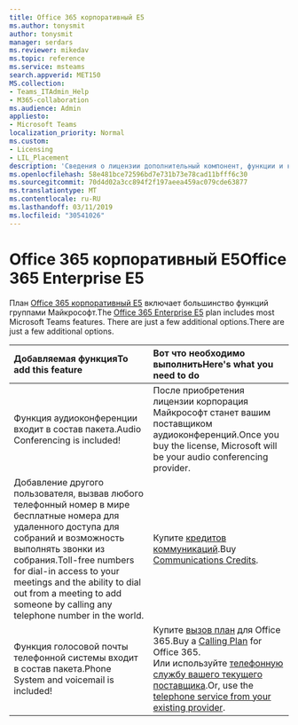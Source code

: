 ```yaml
---
title: Office 365 корпоративный E5
ms.author: tonysmit
author: tonysmit
manager: serdars
ms.reviewer: mikedav
ms.topic: reference
ms.service: msteams
search.appverid: MET150
MS.collection:
- Teams_ITAdmin_Help
- M365-collaboration
ms.audience: Admin
appliesto:
- Microsoft Teams
localization_priority: Normal
ms.custom:
- Licensing
- LIL_Placement
description: 'Сведения о лицензии дополнительный компонент, функции и как приобрести для планов Office 365 корпоративный E5. '
ms.openlocfilehash: 58e481bce72596bd7e731b73e78cad11bfff6c30
ms.sourcegitcommit: 70d4d02a3cc894f2f197aeea459ac079cde63877
ms.translationtype: MT
ms.contentlocale: ru-RU
ms.lasthandoff: 03/11/2019
ms.locfileid: "30541026"
---
```

# <a name="office-365-enterprise-e5"></a><span data-ttu-id="8fcc2-103">Office 365 корпоративный E5</span><span class="sxs-lookup"><span data-stu-id="8fcc2-103">Office 365 Enterprise E5</span></span>

<span data-ttu-id="8fcc2-104">План [Office 365 корпоративный E5](https://products.office.com/business/office-365-enterprise-e5-business-software) включает большинство функций группами Майкрософт.</span><span class="sxs-lookup"><span data-stu-id="8fcc2-104">The [Office 365 Enterprise E5](https://products.office.com/business/office-365-enterprise-e5-business-software) plan includes most Microsoft Teams features.</span></span> <span data-ttu-id="8fcc2-105">There are just a few additional options.</span><span class="sxs-lookup"><span data-stu-id="8fcc2-105">There are just a few additional options.</span></span>
  
|<span data-ttu-id="8fcc2-106">Добавляемая функция</span><span class="sxs-lookup"><span data-stu-id="8fcc2-106">To add this feature</span></span>|<span data-ttu-id="8fcc2-107">Вот что необходимо выполнить</span><span class="sxs-lookup"><span data-stu-id="8fcc2-107">Here's what you need to do</span></span> |
|:------------------|:--------------------------|
|<span data-ttu-id="8fcc2-108">Функция аудиоконференции входит в состав пакета.</span><span class="sxs-lookup"><span data-stu-id="8fcc2-108">Audio Conferencing is included!</span></span> <br/> |<span data-ttu-id="8fcc2-109">После приобретения лицензии корпорация Майкрософт станет вашим поставщиком аудиоконференций.</span><span class="sxs-lookup"><span data-stu-id="8fcc2-109">Once you buy the license, Microsoft will be your audio conferencing provider.</span></span><br/> |
|<span data-ttu-id="8fcc2-110">Добавление другого пользователя, вызвав любого телефонный номер в мире бесплатные номера для удаленного доступа для собраний и возможность выполнять звонки из собрания.</span><span class="sxs-lookup"><span data-stu-id="8fcc2-110">Toll-free numbers for dial-in access to your meetings and the ability to dial out from a meeting to add someone by calling any telephone number in the world.</span></span><br/> | <span data-ttu-id="8fcc2-111">Купите [кредитов коммуникаций](../set-up-communications-credits-for-your-organization.md).</span><span class="sxs-lookup"><span data-stu-id="8fcc2-111">Buy [Communications Credits](../set-up-communications-credits-for-your-organization.md).</span></span>|
|<span data-ttu-id="8fcc2-112">Функция голосовой почты телефонной системы входит в состав пакета.</span><span class="sxs-lookup"><span data-stu-id="8fcc2-112">Phone System and voicemail is included!</span></span> <br/> |<span data-ttu-id="8fcc2-113">Купите [вызов план](../calling-plans-for-office-365.md) для Office 365.</span><span class="sxs-lookup"><span data-stu-id="8fcc2-113">Buy a [Calling Plan](../calling-plans-for-office-365.md) for Office 365.</span></span> <br/>  <span data-ttu-id="8fcc2-114">Или используйте [телефонную службу вашего текущего поставщика](microsoft-teams-add-on-licensing.md#bkmk_existing).</span><span class="sxs-lookup"><span data-stu-id="8fcc2-114">Or, use the [telephone service from your existing provider](microsoft-teams-add-on-licensing.md#bkmk_existing).</span></span> |